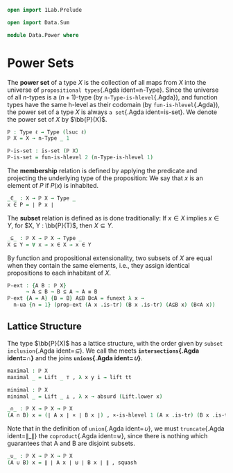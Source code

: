 ```agda
open import 1Lab.Prelude

open import Data.Sum

module Data.Power where
```

<!--
```agda
private variable
  ℓ : Level
  X : Type ℓ
```
-->

# Power Sets

The **power set** of a type $X$ is the collection of all maps from $X$
into the universe of `propositional types`{.Agda ident=n-Type}. Since
the universe of all $n$-types is a $(n+1)$-type (by
`n-Type-is-hlevel`{.Agda}), and function types have the same h-level as
their codomain (by `fun-is-hlevel`{.Agda}), the power set of a type $X$ is
always `a set`{.Agda ident=is-set}. We denote the power set of $X$ by
$\bb{P}(X)$.

```agda
ℙ : Type ℓ → Type (lsuc ℓ)
ℙ X = X → n-Type _ 1

ℙ-is-set : is-set (ℙ X)
ℙ-is-set = fun-is-hlevel 2 (n-Type-is-hlevel 1)
```

The **membership** relation is defined by applying the predicate and
projecting the underlying type of the proposition: We say that $x$ is an
element of $P$ if $P(x)$ is inhabited.

```agda
_∈_ : X → ℙ X → Type _
x ∈ P = ∣ P x ∣
```

The **subset** relation is defined as is done traditionally: If $x \in
X$ implies $x \in Y$, for $X, Y : \bb{P}(T)$, then $X \subseteq Y$.

```agda
_⊆_ : ℙ X → ℙ X → Type _
X ⊆ Y = ∀ x → x ∈ X → x ∈ Y
```

By function and propositional extensionality, two subsets of $X$ are
equal when they contain the same elements, i.e., they assign identical
propositions to each inhabitant of $X$.

```agda
ℙ-ext : {A B : ℙ X}
      → A ⊆ B → B ⊆ A → A ≡ B
ℙ-ext {A = A} {B = B} A⊆B B⊂A = funext λ x →
  n-ua {n = 1} (prop-ext (A x .is-tr) (B x .is-tr) (A⊆B x) (B⊂A x))
```

## Lattice Structure

The type $\bb{P}(X)$ has a lattice structure, with the order given
by `subset inclusion`{.Agda ident=_⊆_}. We call the meets
**`intersections`{.Agda ident=_∩_}** and the joins **`unions`{.Agda
ident=_∪_}**.

```agda
maximal : ℙ X
maximal _ = Lift _ ⊤ , λ x y i → lift tt

minimal : ℙ X
minimal _ = Lift _ ⊥ , λ x → absurd (Lift.lower x)

_∩_ : ℙ X → ℙ X → ℙ X
(A ∩ B) x = (∣ A x ∣ × ∣ B x ∣) , ×-is-hlevel 1 (A x .is-tr) (B x .is-tr)
```

Note that in the definition of `union`{.Agda ident=_∪_}, we must
`truncate`{.Agda ident=∥_∥} the `coproduct`{.Agda ident=⊎}, since there
is nothing which guarantees that A and B are disjoint subsets.

```agda
_∪_ : ℙ X → ℙ X → ℙ X
(A ∪ B) x = ∥ ∣ A x ∣ ⊎ ∣ B x ∣ ∥ , squash
```
